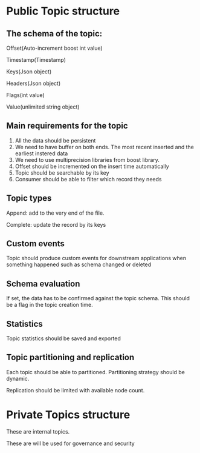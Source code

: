# Public Topic structure

## The schema of the topic:

Offset(Auto-increment boost int value)

Timestamp(Timestamp)

Keys(Json object)

Headers(Json object)

Flags(int value)

Value(unlimited string object)

## Main requirements for the topic
1. All the data should be persistent
2. We need to have buffer on both ends. The most recent inserted and the earliest instered data
3. We need to use multiprecision libraries from boost library.
4. Offset should be incremented on the insert time automatically
5. Topic should be searchable by its key
6. Consumer should be able to filter which record they needs


## Topic types
Append: add to the very end of the file.

Complete: update the record by its keys

## Custom events
Topic should produce custom events for downstream applications when something happened such as schema changed or deleted

## Schema evaluation 
If set, the data has to be confirmed against the topic schema. This should be a flag in the topic creation time.

## Statistics
Topic statistics should be saved and exported

## Topic partitioning and replication
Each topic should be able to partitioned. Partitioning strategy should be dynamic.

Replication should be limited with available node count.


# Private Topics structure

These are internal topics. 

These are will be used for governance and security